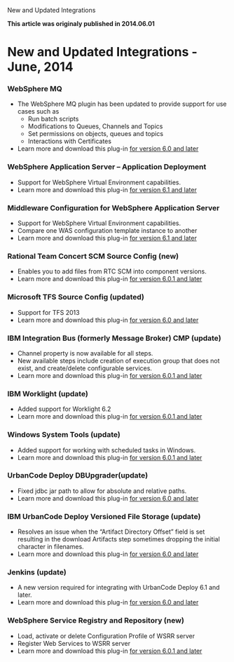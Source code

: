





New and Updated Integrations

**This article was originaly published in 2014.06.01**


New and Updated Integrations - June, 2014
=========================================





### WebSphere MQ


* The WebSphere MQ plugin has been updated to provide support for use cases such as
	+ Run batch scripts
	+ Modifications to Queues, Channels and Topics
	+ Set permissions on objects, queues and topics
	+ Interactions with Certificates
* Learn more and download this plug-in [for version 6.0 and later](https://developer.ibm.com/urbancode/plugin/websphere-mq/)




### WebSphere Application Server – Application Deployment


* Support for WebSphere Virtual Environment capabilities.
* Learn more and download this plug-in [for version 6.1 and later](https://developer.ibm.com/urbancode/plugin/ibm-websphere-application-deployment/)




### Middleware Configuration for WebSphere Application Server


* Support for WebSphere Virtual Environment capabilities.
* Compare one WAS configuration template instance to another
* Learn more and download this plug-in [for version 6.1 and later](https://developer.ibm.com/urbancode/plugin/ibm-middleware-configuration-websphere/)




### Rational Team Concert SCM Source Config (new)


* Enables you to add files from RTC SCM into component versions.
* Learn more and download this plug-in [for version 6.0.1 and later](https://developer.ibm.com/urbancode/plugin/rational-team-concert-scm/)




### Microsoft TFS Source Config (updated)


* Support for TFS 2013
* Learn more and download this plug-in [for version 6.0 and later](https://developer.ibm.com/urbancode/plugin/tfs-team-foundation-server/)




### IBM Integration Bus (formerly Message Broker) CMP (update)


* Channel property is now available for all steps.
* New available steps include creation of execution group that does not exist, and create/delete configurable services.
* Learn more and download this plug-in [for version 6.0.1 and later](https://urbancode.github.io/IBM-UCx-PLUGIN-DOCS/UCD/WebSphereMessageBroker-CMP/)




### IBM Worklight (update)


* Added support for Worklight 6.2
* Learn more and download this plug-in [for version 6.0.1 and later](https://developer.ibm.com/urbancode/plugin/ibm-worklight-ibmucd-2/)




### Windows System Tools (update)


* Added support for working with scheduled tasks in Windows.
* Learn more and download this plug-in [for version 6.0.1 and later](https://developer.ibm.com/urbancode/plugin/windows-system-tools-ibmucd-2/)




### UrbanCode Deploy DBUpgrader(update)


* Fixed jdbc jar path to allow for absolute and relative paths.
* Learn more and download this plug-in [for version 6.0 and later](https://developer.ibm.com/urbancode/plugin/ibm-urbancode-deploy-dbupgrader-ibmucd/)




### IBM UrbanCode Deploy Versioned File Storage (update)


* Resolves an issue when the “Artifact Directory Offset” field is set resulting in the download Artifacts step sometimes dropping the initial character in filenames.
* Learn more and download this plug-in [for version 6.0 and later](https://developer.ibm.com/urbancode/plugin/ibm-urbancode-deploy-versioned-file-storage-3/)




### Jenkins (update)


* A new version required for integrating with UrbanCode Deploy 6.1 and later.
* Learn more and download this plug-in [for version 6.0 and later](https://developer.ibm.com/urbancode/plugin/jenkins/)




### WebSphere Service Registry and Repository (new)


* Load, activate or delete Configuration Profile of WSRR server
* Register Web Services to WSRR server
* Learn more and download this plug-in [for version 6.0.1 and later](https://developer.ibm.com/urbancode/plugin/websphere-service-registry-repository/)







